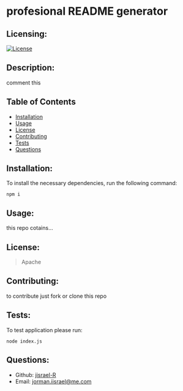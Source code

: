 # profesional README generator
  
  
  ## Licensing:
  [![License](https://img.shields.io/badge/license-Apache-blue)](https://shields.io)
  
  ## Description:
  comment this

  ## Table of Contents 
  - [Installation](#installation)
  - [Usage](#usage)
  - [License](#license)
  - [Contributing](#contributing)
  - [Tests](#testing)
  - [Questions](#questions)
  
  ## Installation:
  To install the necessary dependencies, run the following command:

    npm i
  
 
  ## Usage:
  this repo cotains...
  ## License:
 > Apache
  ## Contributing:
  to contribute just fork or clone this repo
  ## Tests:
  To test application please run:
   
    node index.js
  
  ## Questions:
  - Github: [jisrael-R](https://github.com/jisrael-R)
  - Email: jorman.iisrael@me.com 